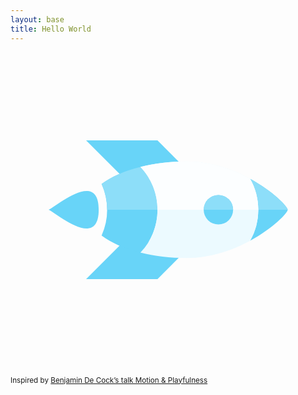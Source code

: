 ```yaml
---
layout: base
title: Hello World
---
```


<svg id="rocket-icon" viewBox="0 0 75 75"><polygon fill="#68D4F8" points="18 21 35 21 44 30 27 30"/><polygon fill="#68D4F8" points="27 45 44 45 35 54 18 54"/><path fill="#68D4F8" d="M30.94 47.7c-3.79-.93-6.98-2.35-9.25-4.07a14.88 14.88 0 0 0 0-12.26c2.27-1.72 5.46-3.14 9.25-4.08A14.72 14.72 0 0 1 35 37.5c0 3.98-1.55 7.59-4.06 10.2z"/><path fill="#8DDEF9" d="M30.94 27.3c-3.79.93-6.98 2.35-9.25 4.07.84 1.86 1.31 3.94 1.31 6.13h12c0-3.98-1.55-7.59-4.06-10.2z"/><path fill="#68D4F8" d="M57.06 30.13C62.5 33.1 66 36.73 66 37.5c0 .77-3.49 4.4-8.94 7.37A14.83 14.83 0 0 0 59 37.5c0-2.7-.7-5.21-1.94-7.37z"/><path fill="#8DDEF9" d="M57.06 30.13C62.5 33.1 66 36.73 66 37.5h-7c0-2.7-.7-5.21-1.94-7.37z"/><path fill="#ECFAFF" d="M57.06 44.87C52.94 47.12 47.7 49 42 49c-3.99 0-7.75-.47-11.06-1.3A14.72 14.72 0 0 0 35 37.5c0-3.98-1.55-7.59-4.06-10.2C34.25 26.46 38.01 26 42 26c5.7 0 10.94 1.88 15.06 4.13A14.83 14.83 0 0 1 59 37.5c0 2.7-.7 5.21-1.94 7.37z"/><path fill="#FCFEFF" d="M57.06 30.13C52.94 27.88 47.7 26 42 26c-3.99 0-7.75.47-11.06 1.3A14.72 14.72 0 0 1 35 37.5h24c0-2.7-.7-5.21-1.94-7.37z"/><circle cx="49.5" cy="37.5" r="3.5" fill="#68D4F8"/><path fill="#8DDEF9" d="M46 37.5h7a3.5 3.5 0 0 0-7 0z"/><path fill="#68D4F8" d="M21 37.5c0-10.04-11 0-12 0 1 0 12 10.04 12 0z" class="flame"/></svg>

<span class="detail">
  <small>
    Inspired by
    <a href="https://vimeo.com/282452432">Benjamin De Cock’s talk Motion &amp; Playfulness</a>
  </small>
</span>
